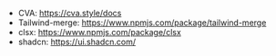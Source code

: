 - CVA: https://cva.style/docs
- Tailwind-merge: https://www.npmjs.com/package/tailwind-merge
- clsx: https://www.npmjs.com/package/clsx
- shadcn: https://ui.shadcn.com/
